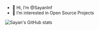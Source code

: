- 👋 Hi, I’m @SayanInf
- 👀 I’m interested in Open Source Projects


<!---
SayanInf/SayanInf is a ✨ special ✨ repository because its `README.md` (this file) appears on your GitHub profile.
You can click the Preview link to take a look at your changes.
--->
![Sayan's GitHub stats](https://github-readme-stats.vercel.app/api?username=SayanInf&show_icons=true&theme=radical)

